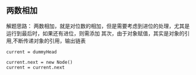 ## 两数相加

解题思路：
两数相加，就是对位数的相加，但是需要考虑到进位的处理，尤其是运行到最后时，如果还有进位，则需添加
其次，由于对象赋值，其实是对象的引用,不断传递对象的引用，输出链表
```
current = dummyHead

current.next = new Node()
current = current.next
```
